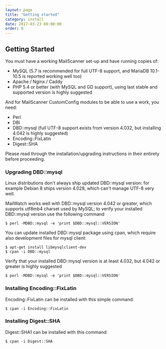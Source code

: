 ```yaml
---
layout: page
title: "Getting started"
category: install
date: 2017-03-23 00:00:00
order: 0
---
```


## Getting Started

You must have a working MailScanner set-up and have running copies of:

- MySQL (5.7 is recommended for full UTF-8 support, and MariaDB 10.1-10.5 is reported working well too)
- Apache / Nginx / Caddy
- PHP 5.4 or better (with MySQL and GD support), using last stable and supported version is highly suggested

And for MailScanner CustomConfig modules to be able to use a work, you need:

- Perl
- DBI
- DBD::mysql (full UTF-8 support exists from version 4.032, but installing 4.042 is highly suggested)
- Encoding::FixLatin
- Digest::SHA

Please read through the installation/upgrading instructions in their entirety before proceeding.

### Upgrading DBD::mysql

Linux distributions don't always ship updated DBD::mysql version: for example Debian 8 ships version 4.028, which can't manage UTF-8 very well.

MailWatch works well with DBD::mysql version 4.042 or greater, which supports utf8mb4 charset used by MySQL; to verify your installed DBD::mysql version use the following command

```shell
$ perl -MDBD::mysql -e 'print $DBD::mysql::VERSION'
```

You can update installed DBD::mysql package using cpan, which require also development files for mysql client:

```shell
$ apt-get install libmysqlclient-dev
$ cpan -i DBD::mysql
```

Verify that your installed DBD::mysql version is at least 4.032, but 4.042 or greater is highly suggested

```shell
$ perl -MDBD::mysql -e 'print $DBD::mysql::VERSION'
```

### Installing Encoding::FixLatin

Encoding::FixLatin can be installed with this simple command:

```shell
$ cpan -i Encoding::FixLatin
```

### Installing Digest::SHA

Digest::SHA1 can be installed with this command:

```shell
$ cpan -i Digest::SHA
```
